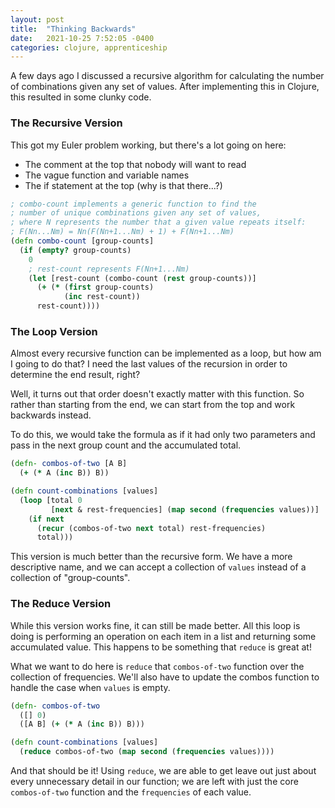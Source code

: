 ```yaml
---
layout: post
title:  "Thinking Backwards"
date:   2021-10-25 7:52:05 -0400
categories: clojure, apprenticeship
---
```


A few days ago I discussed a recursive algorithm for calculating the number of 
combinations given any set of values. After implementing this in Clojure, this 
resulted in some clunky code.

### The Recursive Version

This got my Euler problem working, but there's a lot going on here:
- The comment at the top that nobody will want to read
- The vague function and variable names
- The if statement at the top (why is that there...?)

````clojure
; combo-count implements a generic function to find the
; number of unique combinations given any set of values,
; where N represents the number that a given value repeats itself:
; F(Nn...Nm) = Nn(F(Nn+1...Nm) + 1) + F(Nn+1...Nm)
(defn combo-count [group-counts]
  (if (empty? group-counts)
    0
    ; rest-count represents F(Nn+1...Nm)
    (let [rest-count (combo-count (rest group-counts))]
      (+ (* (first group-counts)
            (inc rest-count))
      rest-count))))
````

### The Loop Version

Almost every recursive function can be implemented as a loop, but how am I going 
to do that? I need the last values of the recursion in order to determine the 
end result, right?

Well, it turns out that order doesn't exactly matter with this function. So 
rather than starting from the end, we can start from the top and work backwards 
instead. 

To do this, we would take the formula as if it had only two parameters and pass 
in the next group count and the accumulated total.

````clojure
(defn- combos-of-two [A B]
  (+ (* A (inc B)) B))

(defn count-combinations [values]
  (loop [total 0
         [next & rest-frequencies] (map second (frequencies values))]
    (if next
      (recur (combos-of-two next total) rest-frequencies)
      total)))
````

This version is much better than the recursive form. We have a more 
descriptive name, and we can accept a collection of `values` instead of
a collection of "group-counts".

### The Reduce Version

While this version works fine, it can still be made better. All this 
loop is doing is performing an operation on each item in a list and returning 
some accumulated value. This happens to be something that `reduce` is great at!

What we want to do here is `reduce` that `combos-of-two` function over the 
collection of frequencies. We'll also have to update the combos function to 
handle the case when `values` is empty.

```clojure
(defn- combos-of-two
  ([] 0)
  ([A B] (+ (* A (inc B)) B)))

(defn count-combinations [values]
  (reduce combos-of-two (map second (frequencies values))))
````

And that should be it! Using `reduce`, we are able to get leave out just about 
every unnecessary detail in our function; we are left with just the core
`combos-of-two` function and the `frequencies` of each value.